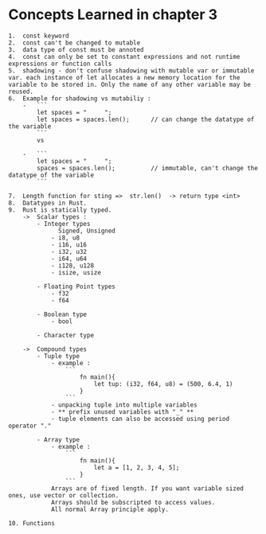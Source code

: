 # Concepts Learned in chapter 3


    1.  const keyword
    2.  const can't be changed to mutable
    3.  data type of const must be annoted
    4.  const can only be set to constant expressions and not runtime expressions or function calls
    5.  shadowing - don't confuse shadowing with mutable var or immutable var. each instance of let allocates a new memory location for the variable to be stored in. Only the name of any other variable may be reused.
    6.  Example for shadowing vs mutabiliy : 
        -   ```
            let spaces = "     ";
            let spaces = spaces.len();      // can change the datatype of the variable
            ```
            vs
        
        -   ```
            let spaces = "     ";
            spaces = spaces.len();          // immutable, can't change the datatype of the variable
            ```
    
    7.  Length function for sting =>  str.len()  -> return type <int>
    8.  Datatypes in Rust.
    9.  Rust is statically typed.
        ->  Scalar types : 
            - Integer types
                  Signed, Unsigned
                - i8, u8
                - i16, u16
                - i32, u32
                - i64, u64
                - i128, u128
                - isize, usize
            
            - Floating Point types
                - f32
                - f64

            - Boolean type
                - bool

            - Character type

        ->  Compound types
            - Tuple type
                - example :
                    ```
                        fn main(){
                            let tup: (i32, f64, u8) = (500, 6.4, 1)
                        }
                    ```
                - unpacking tuple into multiple variables
                - ** prefix unused variables with "_" **
                - tuple elements can also be accessed using period operator "."

            - Array type
                - example :
                    ```
                        fn main(){
                            let a = [1, 2, 3, 4, 5];
                        }
                    ```
                Arrays are of fixed length. If you want variable sized ones, use vector or collection.
                Arrays should be subscripted to access values.
                All normal Array principle apply.

    10. Functions
    